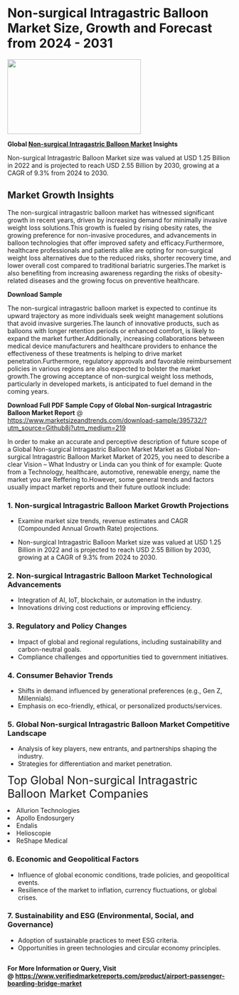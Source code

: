 <H1>Non-surgical Intragastric Balloon Market Size, Growth and Forecast from 2024 - 2031</H1><img class="aligncenter size-medium wp-image-584254" src="https://thirdeyenews.in/wp-content/uploads/2024/09/Global-Market-Research-300x168.jpeg" alt="" width="300" height="168" /><p><strong>Global&nbsp;<a href="https://www.marketsizeandtrends.com/download-sample/395732/?utm_source=Github8j?utm_medium=219">Non-surgical Intragastric Balloon Market</a> Insights</strong></p><p>Non-surgical Intragastric Balloon Market size was valued at USD 1.25 Billion in 2022 and is projected to reach USD 2.55 Billion by 2030, growing at a CAGR of 9.3% from 2024 to 2030.</p><p><h2>Market Growth Insights</h2> <p>The non-surgical intragastric balloon market has witnessed significant growth in recent years, driven by increasing demand for minimally invasive weight loss solutions.This growth is fueled by rising obesity rates, the growing preference for non-invasive procedures, and advancements in balloon technologies that offer improved safety and efficacy.Furthermore, healthcare professionals and patients alike are opting for non-surgical weight loss alternatives due to the reduced risks, shorter recovery time, and lower overall cost compared to traditional bariatric surgeries.The market is also benefiting from increasing awareness regarding the risks of obesity-related diseases and the growing focus on preventive healthcare.</p> <p><strong>Download Sample</strong></p> <p>The non-surgical intragastric balloon market is expected to continue its upward trajectory as more individuals seek weight management solutions that avoid invasive surgeries.The launch of innovative products, such as balloons with longer retention periods or enhanced comfort, is likely to expand the market further.Additionally, increasing collaborations between medical device manufacturers and healthcare providers to enhance the effectiveness of these treatments is helping to drive market penetration.Furthermore, regulatory approvals and favorable reimbursement policies in various regions are also expected to bolster the market growth.The growing acceptance of non-surgical weight loss methods, particularly in developed markets, is anticipated to fuel demand in the coming years.</p> <p><span class=""><strong>Download Full PDF Sample Copy of Global Non-surgical Intragastric Balloon Market Report</strong> @ <a href="https://www.marketsizeandtrends.com/download-sample/395732/?utm_source=Github8j?utm_medium=219" target="_blank">https://www.marketsizeandtrends.com/download-sample/395732/?utm_source=Github8j?utm_medium=219</a></span></p><p>In order to make an accurate and perceptive description of future scope of a Global&nbsp;Non-surgical Intragastric Balloon Market Market as Global&nbsp;Non-surgical Intragastric Balloon Market Market of 2025, you need to describe a clear Vision &ndash; What Industry or Linda can you think of for example: Quote from a Technology, healthcare, automotive, renewable energy, name the market you are Reffering to.However, some general trends and factors usually impact market reports and their future outlook include:</p><h3>1.&nbsp;<strong>Non-surgical Intragastric Balloon Market Growth Projections</strong></h3><ul><li>Examine market size trends, revenue estimates and CAGR (Compounded Annual Growth Rate) projections.</li><li><p>Non-surgical Intragastric Balloon Market size was valued at USD 1.25 Billion in 2022 and is projected to reach USD 2.55 Billion by 2030, growing at a CAGR of 9.3% from 2024 to 2030.</p></li></ul><h3>2.&nbsp;<strong>Non-surgical Intragastric Balloon Market Technological Advancements</strong></h3><ul><li>Integration of AI, IoT, blockchain, or automation in the industry.</li><li>Innovations driving cost reductions or improving efficiency.</li></ul><h3>3.&nbsp;<strong>Regulatory and Policy Changes</strong></h3><ul><li>Impact of global and regional regulations, including sustainability and carbon-neutral goals.</li><li>Compliance challenges and opportunities tied to government initiatives.</li></ul><h3>4.&nbsp;<strong>Consumer Behavior Trends</strong></h3><ul><li>Shifts in demand influenced by generational preferences (e.g., Gen Z, Millennials).</li><li>Emphasis on eco-friendly, ethical, or personalized products/services.</li></ul><h3>5.&nbsp;<strong>Global Non-surgical Intragastric Balloon Market Competitive Landscape</strong></h3><ul><li>Analysis of key players, new entrants, and partnerships shaping the industry.</li><li>Strategies for differentiation and market penetration.</li></ul><p data-pm-slice="1 1 []"><span style="color: inherit; font-family: inherit; font-size: 25px;">Top Global Non-surgical Intragastric Balloon Market Companies</span></p><div class="" data-test-id=""><p><li>Allurion Technologies</li><li> Apollo Endosurgery</li><li> Endalis</li><li> Helioscopie</li><li> ReShape Medical</li></p></div><h3>6.&nbsp;<strong>Economic and Geopolitical Factors</strong></h3><ul><li>Influence of global economic conditions, trade policies, and geopolitical events.</li><li>Resilience of the market to inflation, currency fluctuations, or global crises.</li></ul><h3>7.&nbsp;<strong>Sustainability and ESG (Environmental, Social, and Governance)</strong></h3><ul><li>Adoption of sustainable practices to meet ESG criteria.</li><li>Opportunities in green technologies and circular economy principles.</li></ul><h2><strong style="font-size: 14px;">For More Information or Query, Visit @&nbsp;</strong><a style="background-color: #ffffff; font-size: 14px;" href="https://www.marketsizeandtrends.com/report/non-surgical-intragastric-balloon-market/" target="_blank">https://www.verifiedmarketreports.com/product/airport-passenger-boarding-bridge-market</a></h2>